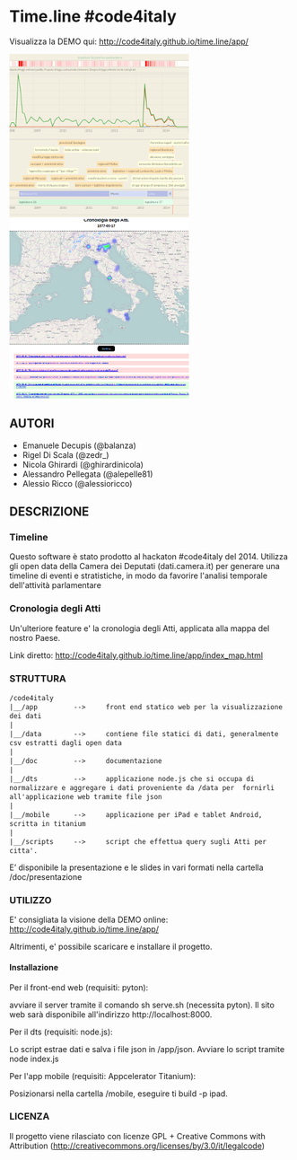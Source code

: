 # Time.line #code4italy

Visualizza la DEMO qui: http://code4italy.github.io/time.line/app/

![alt tag](https://raw.githubusercontent.com/code4italy/time.line/master/esempio1.png)
![alt tag](https://raw.githubusercontent.com/code4italy/time.line/master/esempio2.png)


## AUTORI

- Emanuele Decupis (@balanza)
- Rigel Di Scala (@zedr_)
- Nicola Ghirardi (@ghirardinicola)
- Alessandro Pellegata (@alepelle81)
- Alessio Ricco (@alessioricco)


## DESCRIZIONE

### Timeline
Questo software è stato prodotto al hackaton #code4italy del 2014. Utilizza gli open data della Camera dei Deputati (dati.camera.it) per generare una timeline di eventi e stratistiche, in modo da favorire l'analisi temporale dell'attività parlamentare

### Cronologia degli Atti
Un'ulteriore feature e' la cronologia degli Atti, applicata alla mappa del nostro Paese.

Link diretto: http://code4italy.github.io/time.line/app/index_map.html

### STRUTTURA

    /code4italy
    |__/app         -->     front end statico web per la visualizzazione dei dati
    |
    |__/data        -->     contiene file statici di dati, generalmente csv estratti dagli open data
    |
    |__/doc         -->     documentazione
    |
    |__/dts         -->     applicazione node.js che si occupa di normalizzare e aggregare i dati proveniente da /data per  fornirli all'applicazione web tramite file json
    |
    |__/mobile      -->     applicazione per iPad e tablet Android, scritta in titanium
    |
    |__/scripts     -->     script che effettua query sugli Atti per citta'.


E’ disponibile la presentazione e le slides in vari formati nella cartella
/doc/presentazione


### UTILIZZO
E' consigliata la visione della DEMO online: http://code4italy.github.io/time.line/app/

Altrimenti, e' possibile scaricare e installare il progetto.

#### Installazione
Per il front-end web (requisiti: pyton):

avviare il server tramite il comando sh serve.sh (necessita pyton). Il sito web sarà disponibile all'indirizzo http://localhost:8000.

Per il dts (requisiti: node.js):

Lo script estrae  dati e salva i file json in /app/json. Avviare lo script tramite node index.js

Per l'app mobile (requisiti: Appcelerator Titanium):

Posizionarsi nella cartella /mobile, eseguire ti build -p ipad.

### LICENZA
Il progetto viene rilasciato con licenze GPL + Creative Commons with Attribution (http://creativecommons.org/licenses/by/3.0/it/legalcode)
